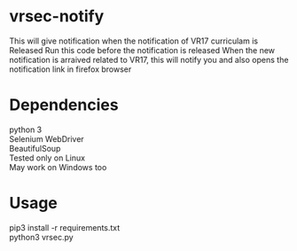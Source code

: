 # vrsec-notify
This will give notification when the notification of VR17 curriculam is Released
Run this code before the notification is released
When the new notification is arraived related to VR17, this will notify you and also opens the notification link in firefox browser

# Dependencies

python 3\
Selenium WebDriver \
BeautifulSoup\
Tested only on Linux\
May work on Windows too

# Usage
pip3 install -r requirements.txt\
python3 vrsec.py
